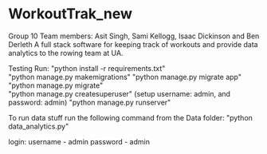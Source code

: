 # WorkoutTrak_new

Group 10
Team members: Asit Singh, Sami Kellogg, Isaac Dickinson and Ben Derleth
A full stack software for keeping track of workouts and provide data analytics to the rowing team at UA.




Testing Run:
"python install -r requirements.txt"  
"python manage.py makemigrations"
"python manage.py migrate app"
"python manage.py migrate"  
"python manage.py createsuperuser" (setup username: admin, and password: admin)
"python manage.py runserver"  

To run data stuff run the following command from the Data folder:
"python data_analytics.py"

login:
username - admin
password - admin

